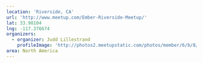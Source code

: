 ```yaml
---
location: 'Riverside, CA'
url: 'http://www.meetup.com/Ember-Riverside-Meetup/'
lat: 33.98104
lng: -117.376674
organizers:
  - organizer: Judd Lillestrand
    profileImage: 'http://photos2.meetupstatic.com/photos/member/6/b/8/9/thumb_248067529.jpeg'
area: North America
---
```

